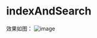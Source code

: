 # indexAndSearch
效果如图：
![image](https://github.com/wumingpeng/indexAndSearch/blob/master/iOSBlog/gif/2018-01-10%2015_08_44.gif)
